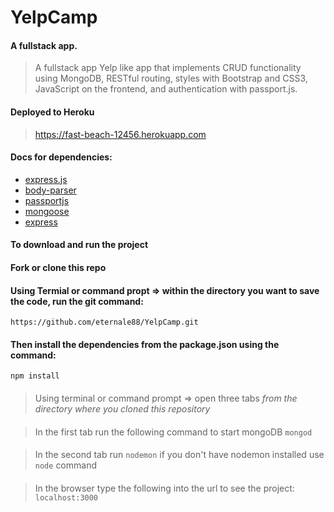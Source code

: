 # YelpCamp
#### A fullstack app.

> A fullstack app Yelp like app that implements CRUD functionality using MongoDB, RESTful routing, styles with Bootstrap and CSS3, JavaScript on the frontend, and authentication with passport.js.

#### Deployed to Heroku
> https://fast-beach-12456.herokuapp.com

#### Docs for dependencies:
* [express.js](https://expressjs.com "express")
* [body-parser](https://www.npmjs.com/package/body-parser "body-parser")
* [passportjs](http://passportjs.org/)
* [mongoose](https://www.mongoosejs.com "mongoose")
* [express](https://webpack.js.org "webpack")

#### To download and run the project
#### Fork or clone this repo
#### Using Termial or command propt => within the directory you want to save the code, run the git command:
`https://github.com/eternale88/YelpCamp.git`
#### Then install the dependencies from the package.json using the command:
`npm install`
####
> Using terminal or command prompt => open three tabs *from the directory where you cloned this repository*
####
> In the first tab run the following command to start mongoDB
`mongod`
####
> In the second tab run
`nodemon` if you don't have nodemon installed use `node` command
####
> In the browser type the following into the url to see the project:
`localhost:3000`
